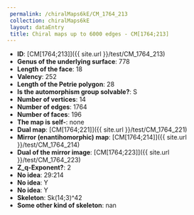 ```yaml
--- 
 permalink: /chiralMaps6kE/CM_1764_213 
 collection: chiralMaps6kE
 layout: dataEntry
 title: Chiral maps up to 6000 edges - CM[1764;213]
---
```


- **ID**: [CM[1764;213]]({{ site.url }}/test/CM_1764_213)
- **Genus of the underlying surface**: 778
- **Length of the face**: 18
- **Valency**: 252
- **Length of the Petrie polygon**: 28
- **Is the automorphism group solvable?**: S
- **Number of vertices**: 14
- **Number of edges**: 1764
- **Number of faces**: 196
- **The map is self-**: none
- **Dual map**: [CM[1764;221]]({{ site.url }}/test/CM_1764_221)
- **Mirror (enantihomorphic) map**: [CM[1764;214]]({{ site.url }}/test/CM_1764_214)
- **Dual of the mirror image**: [CM[1764;223]]({{ site.url }}/test/CM_1764_223)
- **Z_q-Exponent?**: 2
- **No idea**:  29:214
- **No idea**: Y
- **No idea**: Y
- **Skeleton**: Sk(14;3)^42
- **Some other kind of skeleton**: nan
